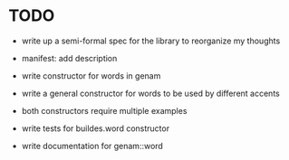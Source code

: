 # TODO

- write up a semi-formal spec for the library to reorganize my thoughts

- manifest: add description

- write constructor for words in genam

- write a general constructor for words to be used by different accents

- both constructors require multiple examples

- write tests for buildes.word constructor

- write documentation for genam::word
